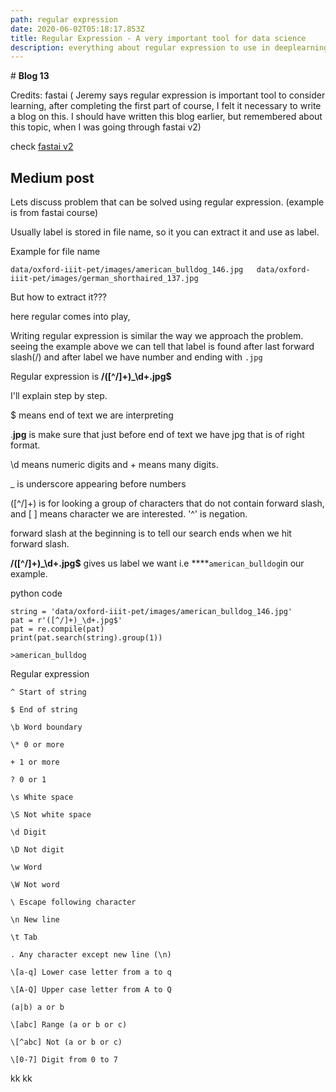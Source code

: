 ```yaml
---
path: regular expression
date: 2020-06-02T05:18:17.853Z
title: Regular Expression - A very important tool for data science
description: everything about regular expression to use in deeplearning to filter filename
---
```

\# **Blog 13**

Credits: fastai ( Jeremy says regular expression is important tool to consider learning, after completing the first part of course, I felt it necessary to write a blog on this. I should have written this blog earlier, but remembered about this topic, when I was going through fastai v2)  

check [fastai v2 ](https://dev.fast.ai/) 

## Medium post

Lets discuss problem that can be solved using regular expression. (example is from fastai course)

Usually label is stored in file name, so it you can extract it and use as label. 

Example for file name

`data/oxford-iiit-pet/images/american_bulldog_146.jpg  
data/oxford-iiit-pet/images/german_shorthaired_137.jpg`

But how to extract it???

here regular comes into play, 

 Writing regular expression is similar the way we approach the problem. seeing the example above we can tell that label is found after last forward slash(/) and after label we have number and ending with `.jpg`

Regular expression is **/(\[^/]+)_\d+.jpg$**

I'll explain step by step.

$ means end of text we are interpreting

.**jpg** is make sure that just before end of text we have jpg that is of right format.

\d means numeric digits and + means many digits.

_ is underscore appearing before numbers

(\[^/]+) is for looking a group of characters that do not contain forward slash, and \[ ] means character we are interested. '^' is negation.

forward slash at the beginning is to tell our search ends when we hit forward slash.

**/(\[^/]+)_\d+.jpg$** gives us label we want i.e \*\*\*\*`american_bulldog`in our example.

python code

```
string = 'data/oxford-iiit-pet/images/american_bulldog_146.jpg'  
pat = r'([^/]+)_\d+.jpg$'  
pat = re.compile(pat)  
print(pat.search(string).group(1))  

>american_bulldog
```

Regular expression

```
^ Start of string

$ End of string

\b Word boundary

\* 0 or more

+ 1 or more

? 0 or 1

\s White space

\S Not white space

\d Digit

\D Not digit

\w Word

\W Not word

\ Escape following character

\n New line

\t Tab

. Any character except new line (\n)

\[a-q] Lower case letter from a to q

\[A-Q] Upper case letter from A to Q

(a|b) a or b

\[abc] Range (a or b or c)

\[^abc] Not (a or b or c)

\[0-7] Digit from 0 to 7
```

kk
kk
